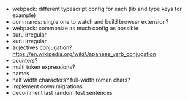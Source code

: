 - webpack: different typescript config for each (lib and type keys for example)
- commands: single one to watch and build browser extension?
- webpack: commonize as much config as possible
- suru irregular
- kuru irregular
- adjectives conjugation? https://en.wikipedia.org/wiki/Japanese_verb_conjugation
- counters?
- multi token expressions?
- names
- half width characters? full-width roman chars?
- implement down migrations
- decomment last random test sentences
